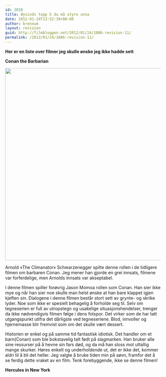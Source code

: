 ```yaml
---
id: 2010
title: Øyvinds topp 5 du må styre unna
date: 2012-01-24T13:52:39+00:00
author: brennum
layout: revision
guid: http://filmbloggen.net/2012/01/24/1886-revision-11/
permalink: /2012/01/24/1886-revision-11/
---
```

<p style="text-align: left">
  <strong>Her er en liste over filmer jeg skulle ønske jeg ikke hadde sett<br /> </strong>
</p>

<p style="text-align: left">
  <strong>Conan the Barbarian</strong>
</p>

<a href="http://filmbloggen.net/?attachment_id=2006" rel="attachment wp-att-2006"><img class="alignnone size-large wp-image-2006" src="http://filmbloggen.net/wp-content/uploads//2012/01/conan_the_barbarian-2011-rock-hard-fitness1-620x620.jpg" alt="" width="620" height="620" /></a>

Arnold &laquo;The Climanator&raquo; Schwarzenegger spilte denne rollen i de tidligere filmen om barbaren Conan. Jeg mener han gjorde en grei innsats, filmene var forferdelige, men Arnolds innsats var akseptabel.

I denne filmen spiller forøvrig Jason Momoa rollen som Conan. Han sier ikke mye og når han sier noe skulle man helst ønske at han bare klappet igjen kjeften sin. Dialogene i denne filmen består stort sett av grynte- og skrike lyder. Noe som ikke er spesielt behagelig å forholde seg til. Selv om tegneserien er full av utropstegn og usakelige situasjonshendelser, trenger da ikke nødvendigvis filmen følge i dens fotspor. Det virker som de har tatt utgangspunkt utifra det dårligste ved tegneseriene. Blod, innvoller og hjernemasse blir fremvist som om det skulle vært dessert.

Historien er enkel og på samme tid fantastisk idiotisk. Det handler om et barn(Conan) som ble bokstavelig talt født på slagmarken. Han bruker alle sine ressurser på å hevne sin fars død, og da må han sloss mot uttallig mange skurker. Høres enkelt og underholdende ut, det er ikke det, kommer aldri til å bli det heller. Jeg valgte å bruke tiden min på søvn, framfor det å se ferdig dette vraket av en film. Tenk forebyggende, ikke se denne filmen!

**Hercules in New York**

&nbsp;